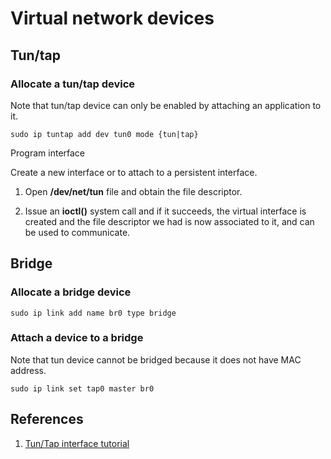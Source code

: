 # Virtual network devices

## Tun/tap

### Allocate a tun/tap device

Note that tun/tap device can only be enabled by attaching an application to it.

```
sudo ip tuntap add dev tun0 mode {tun|tap}
```

Program interface

Create a new interface or to attach to a persistent interface.

1. Open **/dev/net/tun** file and obtain the file descriptor.

1. Issue an **ioctl()** system call and if it succeeds, the virtual interface is created and the file descriptor we had is now associated to it, and can be used to communicate.

## Bridge

### Allocate a bridge device

```
sudo ip link add name br0 type bridge
```

### Attach a device to a bridge

Note that tun device cannot be bridged because it does not have MAC address.

```
sudo ip link set tap0 master br0
```

## References

1. [Tun/Tap interface tutorial](https://backreference.org/2010/03/26/tuntap-interface-tutorial/)
